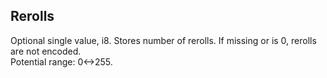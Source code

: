## Rerolls
Optional single value, i8. Stores number of rerolls. If missing or is 0, rerolls are not encoded.  
Potential range: 0<->255.